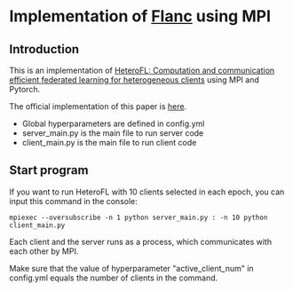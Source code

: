 # Implementation of [Flanc](https://openreview.net/pdf?id=wfel7CjOYk) using MPI

## Introduction

This is an implementation of [HeteroFL: Computation and communication efficient federated learning for heterogeneous clients](https://arxiv.org/abs/2010.01264) using MPI and Pytorch.

The official implementation of this paper is [here](https://github.com/diaoenmao/HeteroFL-Computation-and-Communication-Efficient-Federated-Learning-for-Heterogeneous-Clients).

* Global hyperparameters are defined in config.yml
* server_main.py is the main file to run server code
* client_main.py is the main file to run client code

## Start program

If you want to run HeteroFL with 10 clients selected in each epoch, you can input this command in the console:

``
mpiexec --oversubscribe -n 1 python server_main.py : -n 10 python client_main.py
``

Each client and the server runs as a process, which communicates with each other by MPI.

Make sure that the value of hyperparameter "active_client_num" in config.yml equals the number of clients in the command.
